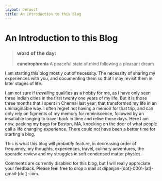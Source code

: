 ```yaml
---
layout: default
title: An Introduction to this Blog
---
```


# An Introduction to this Blog

> ### word of the day:
> **euneirophrenia**
> A peaceful state of mind following a pleasant dream 


I am starting this blog mostly out of necessity. The necessity of sharing my experiences with you, and documenting them so that I may revisit them in later stages of life. 

I am not sure if *travelling* qualifies as a hobby for me, as I have only seen three Indian cities in the first twenty one years of my life. But it is those three months that I spent in Chennai last year, that transformed my life in an unimaginable way. I often regret not having a memoir for that trip, and can only rely on figments of my memory for reminiscence, followed by an insatiable longing to travel back in time and relive those days. Here I am now, packing my bags for Boston, MA, knocking on the door of what people call a life changing experience. There could not have been a better time for starting a blog. 

This is what this blog will *probably* feature, in decreasing order of frequency, my thoughts, experiences, travel, culinary adventures, the sporadic review and my struggles in soft condensed matter physics.

Comments are currently disabled for this blog, but I will really appreciate your feedback. Please feel free to drop a mail at dipanjan-[dot]-0001-[at]-gmail-[dot]-com. 
